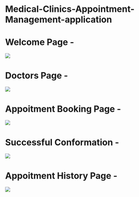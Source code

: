 # Medical-Clinics-Appointment-Management-application
# Welcome Page -
<img src="https://user-images.githubusercontent.com/70018714/163316430-bf996dec-3f72-462a-bd7b-33c8f4533166.png" />

# Doctors Page -
<img src="https://user-images.githubusercontent.com/70018714/163316454-a0d3dc48-83d7-4ddd-8531-fd7a240e58e4.png" />

# Appoitment Booking Page -
<img src="https://user-images.githubusercontent.com/70018714/163316464-57f07313-32d7-48f0-b2ef-09836f3603f7.png" />

# Successful Conformation -
<img src="https://user-images.githubusercontent.com/70018714/163316462-b08f1f16-0445-4c5d-b802-7ab2ba38722d.png" />

# Appoitment History Page -
<img src="https://user-images.githubusercontent.com/70018714/163316459-5ecbad76-27ad-4c83-be60-b18a45755294.png" />
